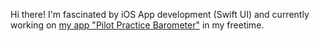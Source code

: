Hi there! I'm fascinated by iOS App development (Swift UI) and currently working on [my app "Pilot Practice Barometer"](https://github.com/jonasclick/Trainingsbarometer) in my freetime.


<!---
jonasclick/jonasclick is a ✨ special ✨ repository because its `README.md` (this file) appears on your GitHub profile.
You can click the Preview link to take a look at your changes.
--->
